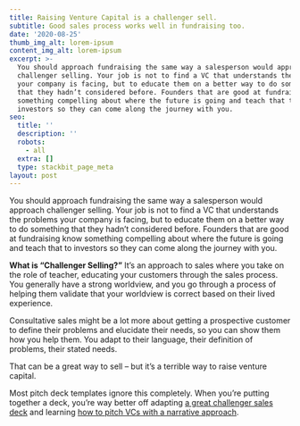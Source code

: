 ```yaml
---
title: Raising Venture Capital is a challenger sell.
subtitle: Good sales process works well in fundraising too.
date: '2020-08-25'
thumb_img_alt: lorem-ipsum
content_img_alt: lorem-ipsum
excerpt: >-
  You should approach fundraising the same way a salesperson would approach
  challenger selling. Your job is not to find a VC that understands the problems
  your company is facing, but to educate them on a better way to do something
  that they hadn’t considered before. Founders that are good at fundraising know
  something compelling about where the future is going and teach that to
  investors so they can come along the journey with you.
seo:
  title: ''
  description: ''
  robots:
    - all
  extra: []
  type: stackbit_page_meta
layout: post
---
```

You should approach fundraising the same way a salesperson would approach challenger selling. Your job is not to find a VC that understands the problems your company is facing, but to educate them on a better way to do something that they hadn’t considered before. Founders that are good at fundraising know something compelling about where the future is going and teach that to investors so they can come along the journey with you.

**What is “Challenger Selling?”**
It’s an approach to sales where you take on the role of teacher, educating your customers through the sales process. You generally have a strong worldview, and you go through a process of helping them validate that your worldview is correct based on their lived experience.

Consultative sales might be a lot more about getting a prospective customer to define their problems and elucidate their needs, so you can show them how you help them. You adapt to their language, their definition of problems, their stated needs.

That can be a great way to sell – but it’s a terrible way to raise venture capital.

Most pitch deck templates ignore this completely. When you’re putting together a deck, you’re way better off adapting [a great challenger sales deck](https://medium.com/the-mission/the-greatest-sales-deck-ive-ever-seen-4f4ef3391ba0) and learning [how to pitch VCs with a narrative approach](http://www.tyler.is/essays/how-to-pitch).
